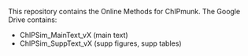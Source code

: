 This repository contains the Online Methods for ChIPmunk. The Google Drive contains:

* ChIPSim_MainText_vX (main text)
* ChIPSim_SuppText_vX (supp figures, supp tables)